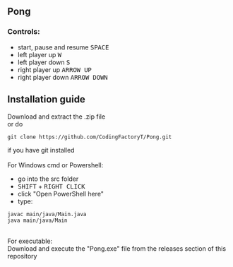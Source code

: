 ## Pong
### Controls:
<ul>
  <li>start, pause and resume <kbd>SPACE</kbd> </li>
  <li>left player up <kbd>W</kbd> </li>
  <li>left player down <kbd>S</kbd> </li>
  <li>right player up <kbd>ARROW UP</kbd> </li>
  <li>right player down <kbd>ARROW DOWN</kbd> </li>
</ul>

## Installation guide
Download and extract the .zip file <br>
or do
```
git clone https://github.com/CodingFactoryT/Pong.git
```
if you have git installed <br> <br>
For Windows cmd or Powershell: <br>
<ul>
  <li> go into the src folder </li>
  <li> <kbd>SHIFT</kbd> + <kbd>RIGHT CLICK</kbd> </li>
  <li> click "Open PowerShell here" </li>
  <li> type: </li>
</ul>

```
javac main/java/Main.java
java main/java/Main
```
<br>
For executable: <br>
Download and execute the "Pong.exe" file from the releases section of this repository
